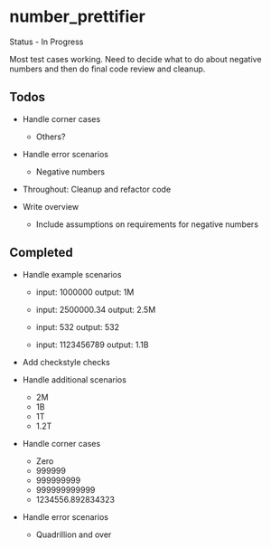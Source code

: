 number_prettifier
=================

Status - In Progress

Most test cases working.  Need to decide what to do about negative numbers and then do final code review and cleanup.



Todos
------


* Handle corner cases
    * Others?

* Handle error scenarios
    * Negative numbers
* Throughout:  Cleanup and refactor code
* Write overview
    * Include assumptions on requirements for negative numbers



Completed
----------
* Handle example scenarios
    * input: 1000000 output: 1M

    * input: 2500000.34 output: 2.5M

    * input: 532 output: 532

    * input: 1123456789 output: 1.1B

* Add checkstyle checks

* Handle additional scenarios
    * 2M
    * 1B
    * 1T
    * 1.2T

* Handle corner cases
    * Zero
    * 999999
    * 999999999
    * 999999999999
    * 1234556.892834323

* Handle error scenarios
    * Quadrillion and over

